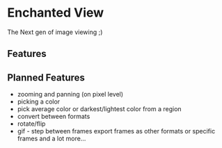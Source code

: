 # Enchanted View
The Next gen of image viewing ;)

## Features

## Planned Features
- zooming and panning (on pixel level)
- picking a color
- pick average color or darkest/lightest color from a region
- convert between formats
- rotate/flip
- gif - step between frames export frames as other formats or specific frames
and a lot more...